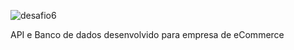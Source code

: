 ![desafio6](https://github.com/LuizHenriqueSantin/desafio6/assets/124394078/3ff0782a-012c-44f5-b93b-626680077c52)

API e Banco de dados desenvolvido para empresa de eCommerce
